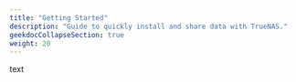 ```yaml
---
title: "Getting Started"
description: "Guide to quickly install and share data with TrueNAS."
geekdocCollapseSection: true
weight: 20
---
```


text